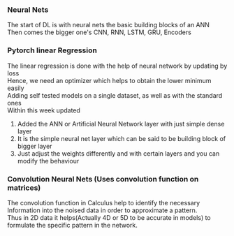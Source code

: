 ### Neural Nets
The start of DL is with neural nets the basic building blocks of an ANN<br>
Then comes the bigger one's CNN, RNN, LSTM, GRU, Encoders
### Pytorch linear Regression
The linear regression is done with the help of neural network by updating by loss<br>
Hence, we need an optimizer which helps to obtain the lower minimum easily<br>
Adding self tested models on a single dataset, as well as with the standard ones<br>
Within this week updated<br>
<ol>
<li>Added the ANN or Artificial Neural Network layer with just simple dense layer</li>
<li> It is the simple neural net layer which can be said to be building block of bigger layer</li>
<li> Just adjust the weights differently and with certain layers and you can modify the behaviour</li>
</ol>
<h3>Convolution Neural Nets (Uses convolution function on matrices)</h3>
The convolution function in Calculus help to identify the necessary <br>
Information into the noised data  in order to approximate a pattern.<br>
Thus in 2D data it helps(Actually 4D or 5D to be accurate in  models) to<br>
formulate the specific pattern in the network.<br>
